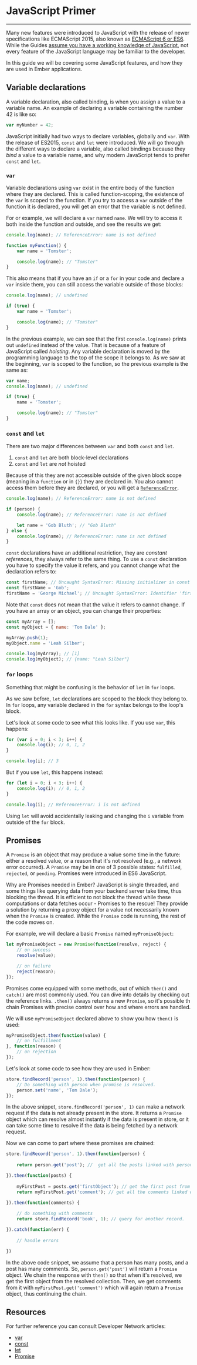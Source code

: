 # JavaScript Primer

---

Many new features were introduced to JavaScript with the release of newer specifications like ECMAScript 2015, also known as [ECMAScript 6 or ES6](https://developer.mozilla.org/en/docs/Web/JavaScript/New_in_JavaScript/ECMAScript_6_support_in_Mozilla). While the Guides [assume you have a working knowledge of JavaScript](https://guides.emberjs.com/#toc_assumptions), not every feature of the JavaScript language may be familiar to the developer.

In this guide we will be covering some JavaScript features, and how they are used in Ember applications.

## Variable declarations

A variable declaration, also called binding, is when you assign a value to a variable name. An example of declaring a variable containing the number 42 is like so:

```js
var myNumber = 42;
```

JavaScript initially had two ways to declare variables, globally and `var`. With the release of ES2015, `const` and `let` were introduced. We will go through the different ways to declare a variable, also called bindings because they _bind_ a value to a variable name, and why modern JavaScript tends to prefer `const` and `let`.

### `var`

Variable declarations using `var` exist in the entire body of the function where they are declared. This is called function-scoping, the existence of the `var` is scoped to the function. If you try to access a `var` outside of the function it is declared, you will get an error that the variable is not defined.

For or example, we will declare a `var` named `name`. We will try to access it both inside the function and outside, and see the results we get:

```js
console.log(name); // ReferenceError: name is not defined

function myFunction() {
    var name = 'Tomster';

    console.log(name); // "Tomster"
}
```

This also means that if you have an `if` or a `for` in your code and declare a `var` inside them, you can still access the variable outside of those blocks:

```js
console.log(name); // undefined

if (true) {
    var name = 'Tomster';

    console.log(name); // "Tomster"
}
```

In the previous example, we can see that the first `console.log(name)` prints out `undefined` instead of the value. That is because of a feature of JavaScript called _hoisting_. Any variable declaration is moved by the programming language to the top of the scope it belongs to. As we saw at the beginning, `var` is scoped to the function, so the previous example is the same as:

```js
var name;
console.log(name); // undefined

if (true) {
    name = 'Tomster';

    console.log(name); // "Tomster"
}
```

### `const` and `let`

There are two major differences between `var` and both `const` and `let`.

1. `const` and `let` are both block-level declarations
2. `const` and `let` are _not_ hoisted

Because of this they are not accessible outside of the given block scope (meaning in a `function` or in `{}`) they are declared in. You also cannot access them before they are declared, or you will get a [`ReferenceError`](https://developer.mozilla.org/en-US/docs/Web/JavaScript/Reference/Global_Objects/ReferenceError).

```js
console.log(name); // ReferenceError: name is not defined

if (person) {
    console.log(name); // ReferenceError: name is not defined

    let name = 'Gob Bluth'; // "Gob Bluth"
} else {
    console.log(name); // ReferenceError: name is not defined
}
```

`const` declarations have an additional restriction, they are _constant references_, they always refer to the same thing. To use a `const` declaration you have to specify the value it refers, and you cannot change what the declaration refers to:

```js
const firstName; // Uncaught SyntaxError: Missing initializer in const declaration
const firstName = 'Gob';
firstName = 'George Michael'; // Uncaught SyntaxError: Identifier 'firstName' has already been declared
```

Note that `const` does not mean that the value it refers to cannot change. If you have an array or an object, you can change their properties:

```js
const myArray = [];
const myObject = { name: 'Tom Dale' };

myArray.push(1);
myObject.name = 'Leah Silber';

console.log(myArray); // [1]
console.log(myObject); // {name: "Leah Silber"}
```

### `for` loops

Something that might be confusing is the behavior of `let` in `for` loops.

As we saw before, `let` declarations are scoped to the block they belong to. In `for` loops, any variable declared in the `for` syntax belongs to the loop's block.

Let's look at some code to see what this looks like. If you use `var`, this happens:

```js
for (var i = 0; i < 3; i++) {
    console.log(i); // 0, 1, 2
}

console.log(i); // 3
```

But if you use `let`, this happens instead:

```js
for (let i = 0; i < 3; i++) {
    console.log(i); // 0, 1, 2
}

console.log(i); // ReferenceError: i is not defined
```

Using `let` will avoid accidentally leaking and changing the `i` variable from outside of the `for` block.

## Promises

A `Promise` is an object that may produce a value some time in the future: either a resolved value, or a reason that it's not resolved (e.g., a network error occurred). A `Promise` may be in one of 3 possible states: `fulfilled`, `rejected`, or `pending`. Promises were introduced in ES6 JavaScript.

Why are Promises needed in Ember? JavaScript is single threaded, and some things like querying data from your backend server take time, thus blocking the thread. It is efficient to not block the thread while these computations or data fetches occur - Promises to the rescue! They provide a solution by returning a proxy object for a value not necessarily known when the `Promise` is created. While the `Promise` code is running, the rest of the code moves on.

For example, we will declare a basic `Promise` named `myPromiseObject`:

```js
let myPromiseObject = new Promise(function(resolve, reject) {
    // on success
    resolve(value);

    // on failure
    reject(reason);
});
```

Promises come equipped with some methods, out of which `then()` and `catch()` are most commonly used. You can dive into details by checking out the reference links. `.then()` always returns a new `Promise`, so it's possible th chain Promises with precise control over how and where errors are handled.

We will use `myPromiseObject` declared above to show you how `then()` is used:

```js
myPromiseObject.then(function(value) {
    // on fulfillment
}, function(reason) {
    // on rejection
});
```

Let's look at some code to see how they are used in Ember:

```js
store.findRecord('person', 1).then(function(person) {
    // Do something with person when promise is resolved.
    person.set('name', 'Tom Dale');
});
```

In the above snippet, `store.findRecord('person', 1)` can make a network request if the data is not already present in the store. It returns a `Promise` object which can resolve almost instantly if the data is present in store, or it can take some time to resolve if the data is being fetched by a network request.

Now we can come to part where these promises are chained:

```js
store.findRecord('person', 1).then(function(person) {
    
    return person.get('post'); //  get all the posts linked with person.

}).then(function(posts) {
    
    myFirstPost = posts.get('firstObject'); // get the first post from collection.
    return myFirstPost.get('comment'); // get all the comments linked with myFirstPost.

}).then(function(comments) {
    
    // do something with comments
    return store.findRecord('book', 1); // query for another record.

}).catch(function(err) {
    
    // handle errors

})
```

In the above code snippet, we assume that a person has many posts, and a post has many comments. So, `person.get('post')` will return a `Promise` object. We chain the response with `then()` so that when it's resolved, we get the first object from the resolved collection. Then, we get comments from it with `myFirstPost.get('comment')` which will again return a `Promise` object, thus continuing the chain.

## Resources

For further reference you can consult Developer Network articles:

- [var](https://developer.mozilla.org/en-US/docs/Web/JavaScript/Reference/Statements/var)
- [const](https://developer.mozilla.org/en-US/docs/Web/JavaScript/Reference/Statements/const)
- [let](https://developer.mozilla.org/en-US/docs/Web/JavaScript/Reference/Statements/let)
- [Promise](https://developer.mozilla.org/en-US/docs/Web/JavaScript/Reference/Global_Objects/Promise)